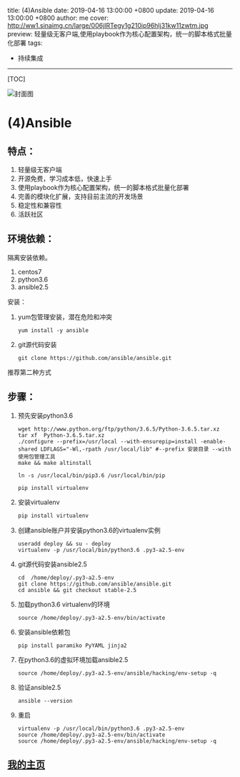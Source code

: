 title:  (4)Ansible
date: 2019-04-16 13:00:00 +0800
update: 2019-04-16 13:00:00 +0800
author: me
cover: http://ww1.sinaimg.cn/large/006jIRTegy1g210ip96hlj31kw11zwtm.jpg
preview:  轻量级无客户端,使用playbook作为核心配置架构，统一的脚本格式批量化部署
tags:

  -  持续集成

---



[TOC]

![封面图]()

# (4)Ansible

## 特点：

1. 轻量级无客户端
2. 开源免费，学习成本低，快速上手
3. 使用playbook作为核心配置架构，统一的脚本格式批量化部署
4. 完善的模块化扩展，支持目前主流的开发场景
5. 稳定性和兼容性
6. 活跃社区

## 环境依赖：

隔离安装依赖。

1. centos7
2. python3.6
3. ansible2.5

安装：

1. yum包管理安装，潜在危险和冲突

   ```shell
   yum install -y ansible 
   ```

2. git源代码安装

   ```shell
   git clone https://github.com/ansible/ansible.git
   ```

推荐第二种方式

## 步骤：

1. 预先安装python3.6

   ```shell
   wget http://www.python.org/ftp/python/3.6.5/Python-3.6.5.tar.xz
   tar xf  Python-3.6.5.tar.xz 
   ./configure --prefix=/usr/local --with-ensurepip=install -enable-shared LDFLAGS="-Wl,-rpath /usr/local/lib" #--prefix 安装目录 --with使用包管理工具
   make && make altinstall
   
   ln -s /usr/local/bin/pip3.6 /usr/local/bin/pip
   
   pip install virtualenv
   ```

   

2. 安装virtualenv

   ```python
   pip install virtualenv
   ```

3. 创建ansible账户并安装python3.6的virtualenv实例

   ```shell
   useradd deploy && su - deploy
   virtualenv -p /usr/local/bin/python3.6 .py3-a2.5-env
   ```

4. git源代码安装ansible2.5

   ```shell
   cd  /home/deploy/.py3-a2.5-env
   git clone https://github.com/ansible/ansible.git
   cd ansible && git checkout stable-2.5
   ```

5. 加载python3.6  virtualenv的环境

   ```shell
   source /home/deploy/.py3-a2.5-env/bin/activate
   ```

6. 安装ansible依赖包

   ```shell
   pip install paramiko PyYAML jinja2
   ```

7. 在python3.6的虚拟环境加载ansible2.5

   ```shell
   source /home/deploy/.py3-a2.5-env/ansible/hacking/env-setup -q
   ```

8. 验证ansible2.5

   ```shell
   ansible --version
   ```

9. 重启

   ```shell
   virtualenv -p /usr/local/bin/python3.6 .py3-a2.5-env
   source /home/deploy/.py3-a2.5-env/bin/activate
   source /home/deploy/.py3-a2.5-env/ansible/hacking/env-setup -q
   ```

   

## [我的主页](https://suveng.github.io/blog/)



